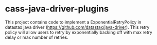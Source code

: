 # cass-java-driver-plugins


This project contains code to implement a ExponentialRetryPolicy in datastax java driver (https://github.com/datastax/java-driver). This retry policy will allow users to retry by exponentially backing off with max retry delay or max number of retries.
